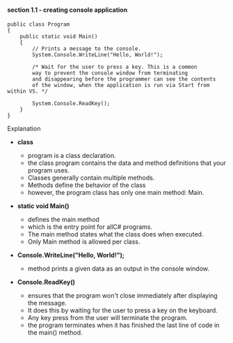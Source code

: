 #### section 1.1 - creating console application

```
public class Program
{
    public static void Main()
    {
        // Prints a message to the console.
        System.Console.WriteLine("Hello, World!");

        /* Wait for the user to press a key. This is a common
        way to prevent the console window from terminating
        and disappearing before the programmer can see the contents
        of the window, when the application is run via Start from within VS. */

        System.Console.ReadKey();
    }
}

```

Explanation

- **class**

  - program is a class declaration.
  - the class program contains the data and method definitions that your program uses.
  - Classes generally contain multiple methods.
  - Methods define the behavior of the class
  - however, the program class has only one main method: Main.

- **static void Main()**

  - defines the main method
  - which is the entry point for allC# programs.
  - The main method states what the class does when executed.
  - Only Main method is allowed per class.

- **Console.WriteLine("Hello, World!");**

  - method prints a given data as an output in the console window.

- **Console.ReadKey()**
  - ensures that the program won't close immediately after displaying the message.
  - It does this by waiting for the user to press a key on the keyboard.
  - Any key press from the user will terminate the program.
  - the program terminates when it has finished the last line of code in the main() method.
